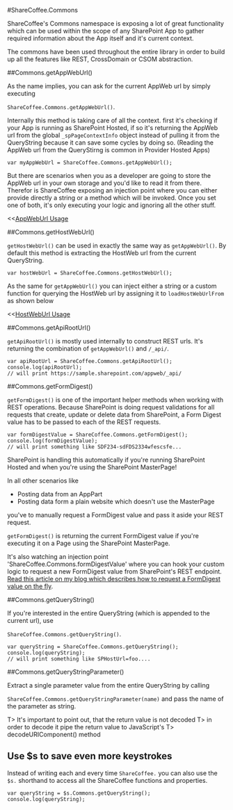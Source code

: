#ShareCoffee.Commons

ShareCoffee's Commons namespace is exposing a lot of great functionality which can be used within the scope of any SharePoint App to gather required information about the App itself and it's current context.

The commons have been used throughout the entire library in order to build up all the features like REST, CrossDomain or CSOM abstraction.

##Commons.getAppWebUrl()

As the name implies, you can ask for the current AppWeb url by simply executing

`ShareCoffee.Commons.getAppWebUrl()`.

Internally this method is taking care of all the context. first it's checking if your App is running as SharePoint Hosted, if so it's returning the AppWeb url from the global `_spPageContextInfo` object instead of pulling it from the QueryString because it can save some cycles by doing so. (Reading the AppWeb url from the QueryStirng is common in Provider Hosted Apps)

    var myAppWebUrl = ShareCoffee.Commons.getAppWebUrl();

But there are scenarios when you as a developer are going to store the AppWeb url in your own storage and you'd like to read it from there. Therefor is ShareCoffee exposing an injection point where you can either provide directly a string or a method which will be invoked. Once you set one of both, it's only executing your logic and ignoring all the other stuff.

<<[AppWebUrl Usage](../code/commons/appweburl.js)

##Commons.getHostWebUrl()

`getHostWebUrl()` can be used in exactly the same way as `getAppWebUrl()`. By default this method is extracting the HostWeb url from the current QueryString.

    var hostWebUrl = ShareCoffee.Commons.getHostWebUrl();

As the same for `getAppWebUrl()` you can inject either a string or a custom function for querying the HostWeb url by assigning it to `loadHostWebUrlFrom` as shown below

<<[HostWebUrl Usage](../code/commons/hostweburl.js)

##Commons.getApiRootUrl()

`getApiRootUrl()` is mostly used internally to construct REST urls. It's returning the combination of `getAppWebUrl()` and `/_api/`.

    var apiRootUrl = ShareCoffee.Commons.getApiRootUrl();
    console.log(apiRootUrl);
    // will print https://sample.sharepoint.com/appweb/_api/

##Commons.getFormDigest()

`getFormDigest()` is one of the important helper methods when working with REST operations. Because SharePoint is doing request validations for all requests that create, update or delete data from SharePoint, a Form Digest value has to be passed to each of the REST requests.

    var formDigestValue = ShareCoffee.Commons.getFormDigest();
    console.log(formDigestValue);
    // will print something like SDF234-sdFDS2334wfescsfe...

SharePoint is handling this automatically if you're running SharePoint Hosted and when you're using the SharePoint MasterPage!

In all other scenarios like
 - Posting data from an AppPart
 - Posting data form a plain website which doesn't use the MasterPage

you've to manually request a FormDigest value and pass it aside your REST request.

`getFormDigest()` is returning the current FormDigest value if you're executing it on a Page using the SharePoint MasterPage.

It's also watching an injection point 'ShareCoffee.Commons.formDigestValue' where you can hook your custom logic to request a new FormDigest value from SharePoint's REST endpoint. [Read this article on my blog which describes how to request a FormDigest value on the fly](http://dotnet-rocks.com/2014/01/28/query-formdigestvalue-from-sharepoint-using-sharecoffee/).


##Commons.getQueryString()

If you're interested in the entire QueryString (which is appended to the current url), use

`ShareCoffee.Commons.getQueryString()`.

    var queryString = ShareCoffee.Commons.getQueryString();
    console.log(queryString);
    // will print something like SPHostUrl=foo....

##Commons.getQueryStringParameter()

Extract a single parameter value from the entire QueryString by calling

`ShareCoffee.Commons.getQueryStringParameter(name)` and pass the name of the parameter as string.

T> It's important to point out, that the return value is not decoded
T> in order to decode it pipe the return value to JavaScript's
T> decodeURIComponent() method


## Use $s to save even more keystrokes

Instead of writing each and every time `ShareCoffee.` you can also use the `$s.` shorthand to access all the ShareCoffee functions and properties.

    var queryString = $s.Commons.getQueryString();
    console.log(queryString);
